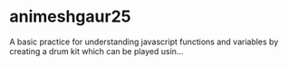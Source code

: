 # animeshgaur25
A basic practice for understanding javascript functions and variables by creating a drum kit which can be played usin…
